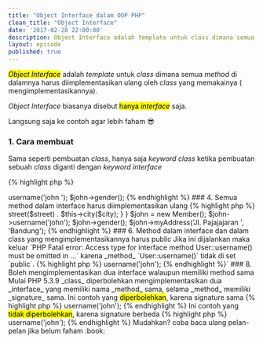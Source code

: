 ```yaml
---
title: "Object Interface dalam OOP PHP"
clean_title: "Object Interface"
date: '2017-02-28 22:00:00'
description: Object Interface adalah template untuk class dimana semua method di dalamnya harus diimplementasikan ulang oleh class yang memakainya ( mengimplementasikannya)
layout: episode
published: true
---
```


<mark><em>Object Interface</em></mark> adalah _template_ untuk _class_ dimana semua _method_ di dalamnya harus diimplementasikan ulang oleh _class_ yang memakainya ( mengimplementasikannya).

*Object Interface* biasanya disebut <mark>hanya <em>interface</em></mark> saja.

Langsung saja ke contoh agar lebih faham :sunglasses:

### 1. Cara membuat  
Sama seperti pembuatan _class_, hanya saja _keyword class_ ketika pembuatan sebuah _class_ diganti dengan _keyword interface_

{% highlight php %}
<?php
// menggunakan keyword interface
interface User
{
    // isi interface nanti disini
}
{% endhighlight %}

### 2. Method dalam interface hanya berupa signature  
Artinya _method_ hanya berupa nama dan argumennya saja jika ada, tanpa memiliki isi dari _method (body)_

{% highlight php %}
<?php
interface User
{
    // hanya berupa nama method dan argumen jika ada
    public function username($username);
    public function gender();
}
{% endhighlight %}

### 3. Diimplementasikan dengan keyword implements  
_Class_ yang menggunakan (mengimplementasikan) _interface_, harus menggunakan keyword `implements`

{% highlight php %}
<?php
interface User
{
    public function username($username);
    public function gender();
}

// menggunakan keyword implements
class Member implements User
{
    public function username($username){
        echo "My username is $username";
    }

    public function gender(){
        echo "My gender is Male";
    }
}

$john = new Member();
$john->username('john ');
$john->gender();
{% endhighlight %}

### 4. Semua method dalam interface harus diimplementasikan ulang

{% highlight php %}
<?php
interface User
{
    public function username($username);
    public function gender();
}

class Member implements User
{
    // hanya method username saja
    public function username($username){
        echo "My username is $username";
    }
}
{% endhighlight %}

Jika kode di atas tetap dijalankan maka akan keluar `Class Member contains 1 abstract method and must therefore be declared abstract or implement the remaining methods (User::gender)...` karena _method_ `gender()` tidak diimplementasikan dalam `class Member`.

### 5. Satu class boleh mengimplementasikan banyak interface  
Satu class boleh mengimplementasikan lebih dari satu _interface_ dengan dipisahkan koma

{% highlight php %}
<?php
interface User
{
    public function username($username);
    public function gender();
}

interface Address
{
    public function street($street);
    public function city($city);
}

// lebih dari satu interface dipisahkan koma
class Member implements User, Address
{
    public function username($username){
        echo "My username is $username. ";
    }

    public function gender(){
        echo "My gender is Male. ";
    }

    public function street($street){
        return $street;
    }

    public function city($city){
        return $city;
    }

    public function myAddress($street, $city){
        echo "My address: ". $this->street($street) . $this->city($city);
    }
}

$john = new Member();
$john->username('john');
$john->gender();
$john->myAddress('Jl. Pajajajaran ', 'Bandung');
{% endhighlight %}

### 6. Method dalam interface dan dalam class yang mengimplementasikannya harus public  
Jika ini dijalankan maka keluar `PHP Fatal error:  Access type for interface method User::username() must be omitted in ...` karena _method_ `User::username()` tidak di set `public`.

{% highlight php %}
<?php
interface User
{
    // di set protected
    protected function username($username);
    public function gender();
}

class Member implements User
{
    public function username($username){
        echo "My username is $username";
    }

    public function gender(){
        echo "My gender is Male";
    }
}
{% endhighlight %}

begitu juga dengan ini, akan keluar `PHP Fatal error:  Access level to Member::username() must be public (as in class User) in ...` karena `Member::username()` tidak di set public sebagaimana `User::username()`

{% highlight php %}
<?php
interface User
{
    public function username($username);
    public function gender();
}

class Member implements User
{
    // di set protected
    protected function username($username){
        echo "My username is $username";
    }

    public function gender(){
        echo "My gender is Male";
    }
}
{% endhighlight %}

### 7. Interface bisa berupa turunan interface lain

{% highlight php %}
<?php
interface User {
    public function username($username);
    public function gender();
}

// interface extend another interface
interface anotherUser extends User { 
    public function username($username);
    public function gender();
}

class Member implements anotherUser {
 
    public function username($username) {  
        echo "The user name is $username";  
    }
 
    public function gender() {
        echo "The gender is Male";
    } 
}

$john = new Member();
echo $john->username('john');
{% endhighlight %}`

### 8. Boleh mengimplementasikan dua interface walaupun memiliki method sama  
Mulai PHP 5.3.9 _class_ diperbolehkan mengimplementasikan dua _interface_ yang memiliki nama _method_ sama, selama _method_ memiliki _signature_ sama.

Ini contoh yang <mark>diperbolehkan</mark>, karena signature sama

{% highlight php %}
<?php
interface UserOne
{
    // sama dengan method dalam interface UserTwo
    function username($username);
}

interface UserTwo
{
    // sama dengan method dalam interface UserOne
    function username($username);
}

class Member implements UserOne, UserTwo
{
    public function username($username) {
        echo "This is member username: $username";
    }
}

$john = new Member();
$john->username('john');
{% endhighlight %}

Ini contoh yang <mark>tidak diperbolehkan</mark>, karena signature berbeda

{% highlight php %}
<?php
interface UserOne
{
    // beda dengan method dalam interface UserTwo
    function username($username);
}

interface UserTwo
{
    // beda dengan method dalam interface UserOne
    function username($username, $other);
}

class Member implements UserOne, UserTwo
{
    public function username($username) {
        echo "This is member username: $username";
    }
}

$john = new Member();
$john->username('john');
{% endhighlight %}

Mudahkan? coba baca ulang pelan-pelan jika belum faham :book: